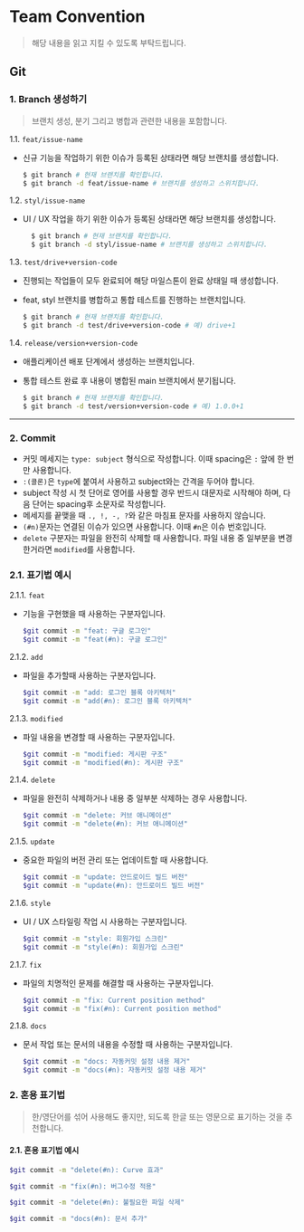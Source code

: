 # Team Convention

> 해당 내용을 읽고 지킬 수 있도록 부탁드립니다. 

## Git

### 1. Branch 생성하기

> 브랜치 생성, 분기 그리고 병합과 관련한 내용을 포함합니다.

1.1. `feat/issue-name`

- 신규 기능을 작업하기 위한 이슈가 등록된 상태라면 해당 브랜치를 생성합니다.

  ```bash
  $ git branch # 현재 브랜치를 확인합니다.
  $ git branch -d feat/issue-name # 브랜치를 생성하고 스위치합니다.
  ```

1.2. `styl/issue-name`

- UI / UX 작업을 하기 위한 이슈가 등록된 상태라면 해당 브랜치를 생성합니다.

  ```bash
    $ git branch # 현재 브랜치를 확인합니다.
    $ git branch -d styl/issue-name # 브랜치를 생성하고 스위치합니다.
  ```

1.3.  `test/drive+version-code`

- 진행되는 작업들이 모두 완료되어 해당 마일스톤이 완료 상태일 때 생성합니다.

- feat, styl 브랜치를 병합하고 통합 테스트를 진행하는 브랜치입니다.

  ```bash
  $ git branch # 현재 브랜치를 확인합니다.
  $ git branch -d test/drive+version-code # 예) drive+1
  ```

1.4.  `release/version+version-code`

- 애플리케이션 배포 단계에서 생성하는 브랜치입니다.

- 통합 테스트 완료 후 내용이 병합된 main 브랜치에서 분기됩니다.

  ```bash
  $ git branch # 현재 브랜치를 확인합니다.
  $ git branch -d test/version+version-code # 예) 1.0.0+1
  ```

---

### 2. Commit

- 커밋 메세지는 `type: subject` 형식으로 작성합니다. 이때 spacing은 `:` 앞에 한 번만 사용합니다.
- `:(콜론)`은 `type`에 붙여서 사용하고 subject와는 간격을 두어야 합니다.
- subject 작성 시 첫 단어로 영어를 사용할 경우 반드시 대문자로 시작해야 하며, 다음 단어는 spacing후 소문자로 작성합니다.
- 메세지를 끝맺을 때 `., !, -, ?`와 같은 마침표 문자를 사용하지 않습니다.
- `(#n)`문자는 연결된 이슈가 있으면 사용합니다. 이때 `#n`은 이슈 번호입니다.
- `delete` 구분자는 파일을 완전히 삭제할 때 사용합니다. 파일 내용 중 일부분을 변경한거라면 `modified`를 사용합니다.

### 2.1. 표기법 예시

2.1.1. `feat`
- 기능을 구현했을 때 사용하는 구분자입니다.

  ```bash
  $git commit -m "feat: 구글 로그인"
  $git commit -m "feat(#n): 구글 로그인"
  ```

2.1.2. `add`

- 파일을 추가할때 사용하는 구분자입니다.

  ```bash
  $git commit -m "add: 로그인 블록 아키텍처"
  $git commit -m "add(#n): 로그인 블록 아키텍처"
  ```

2.1.3. `modified`

- 파일 내용을 변경할 때 사용하는 구분자입니다.

  ```bash
  $git commit -m "modified: 게시판 구조"
  $git commit -m "modified(#n): 게시판 구조"
  ```

2.1.4. `delete`

- 파일을 완전히 삭제하거나 내용 중 일부분 삭제하는 경우 사용합니다.

  ```bash
  $git commit -m "delete: 커브 애니메이션"
  $git commit -m "delete(#n): 커브 애니메이션"
  ```

2.1.5. `update`

- 중요한 파일의 버전 관리 또는 업데이트할 때 사용합니다.

  ```bash
  $git commit -m "update: 안드로이드 빌드 버전"
  $git commit -m "update(#n): 안드로이드 빌드 버전"
  ```

2.1.6. `style`

- UI / UX 스타일링 작업 시 사용하는 구분자입니다.

  ```bash
  $git commit -m "style: 회원가입 스크린"
  $git commit -m "style(#n): 회원가입 스크린"
  ```

2.1.7. `fix`

- 파일의 치명적인 문제를 해결할 때 사용하는 구분자입니다.

  ```bash
  $git commit -m "fix: Current position method"
  $git commit -m "fix(#n): Current position method"
  ```

2.1.8. `docs`

- 문서 작업 또는 문서의 내용을 수정할 때 사용하는 구분자입니다.

  ```bash
  $git commit -m "docs: 자동커밋 설정 내용 제거"
  $git commit -m "docs(#n): 자동커밋 설정 내용 제거"
  ```

### 2. 혼용 표기법

> 한/영단어를 섞어 사용해도 좋지만, 되도록 한글 또는 영문으로 표기하는 것을 추천합니다.

#### 2.1. 혼용 표기법 예시

```bash
$git commit -m "delete(#n): Curve 효과"

$git commit -m "fix(#n): 버그수정 적용"

$git commit -m "delete(#n): 불필요한 파일 삭제"

$git commit -m "docs(#n): 문서 추가"
```
